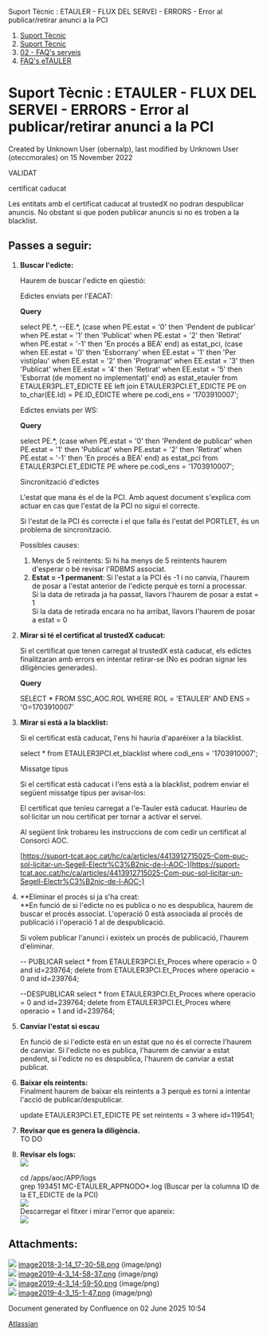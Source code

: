 Suport Tècnic : ETAULER - FLUX DEL SERVEI - ERRORS - Error al publicar/retirar anunci a la PCI  

1.  [Suport Tècnic](index.md)
2.  [Suport Tècnic](13893782.md)
3.  [02 - FAQ's serveis](26313393.md)
4.  [FAQ's eTAULER](28705565.md)

Suport Tècnic : ETAULER - FLUX DEL SERVEI - ERRORS - Error al publicar/retirar anunci a la PCI
==============================================================================================

Created by Unknown User (obernalp), last modified by Unknown User (oteccmorales) on 15 November 2022

VALIDAT

certificat caducat

Les entitats amb el certificat caducat al trustedX no podran despublicar anuncis. No obstant si que poden publicar anuncis si no es troben a la blacklist.

Passes a seguir:
----------------

1.  **Buscar l'edicte:**
    
    Haurem de buscar l'edicte en qüestió:
    
    Edictes enviats per l'EACAT:
    
    **Query**
    
    select PE.\*,
           --EE.\*,
           (case
             when PE.estat = '0' then
              'Pendent de publicar'
             when PE.estat = '1' then
              'Publicat'
             when PE.estat = '2' then
              'Retirat'
             when PE.estat = '-1' then
              'En procés a BEA'
           end) as estat\_pci,
           (case
             when EE.estat = '0' then
              'Esborrany'
             when EE.estat = '1' then
              'Per vistiplau'
             when EE.estat = '2' then
              'Programat'
             when EE.estat = '3' then
              'Publicat'
             when EE.estat = '4' then
              'Retirat'
             when EE.estat = '5' then
              'Esborrat (de moment no implementat)'
           end) as estat\_etauler
      from ETAULER3PL.ET\_EDICTE EE
      left join ETAULER3PCI.ET\_EDICTE PE
        on to\_char(EE.Id) = PE.ID\_EDICTE
     where pe.codi\_ens = '1703910007';
    
      
    
    Edictes enviats per WS:
    
    **Query**
    
    select PE.\*,
           (case
             when PE.estat = '0' then
              'Pendent de publicar'
             when PE.estat = '1' then
              'Publicat'
             when PE.estat = '2' then
              'Retirat'
             when PE.estat = '-1' then
              'En procés a BEA'
           end) as estat\_pci
      from ETAULER3PCI.ET\_EDICTE PE
     where pe.codi\_ens = '1703910007';
    
    Sincronització d'edictes
    
    L'estat que mana és el de la PCI. Amb aquest document s'explica com actuar en cas que l'estat de la PCI no sigui el correcte.
    
    Si l'estat de la PCI és correcte i el que falla és l'estat del PORTLET, és un problema de sincronització.
    
    Possibles causes:
    
    1.  Menys de 5 reintents: Si hi ha menys de 5 reintents haurem d'esperar o bé revisar l'RDBMS associat.
    2.  **Estat = -1 permanent**: Si l'estat a la PCI és -1 i no canvia, l'haurem de posar a l'estat anterior de l'edicte perquè es torni a processar.  
        Si la data de retirada ja ha passat, llavors l'haurem de posar a estat = 1  
        Si la data de retirada encara no ha arribat, llavors l'haurem de posar a estat = 0

  

1.  **Mirar si té el certificat al trustedX caducat:**
    
    Si el certificat que tenen carregat al trustedX està caducat, els edictes finalitzaran amb errors en intentar retirar-se (No es podran signar les diligències generades). 
    
    **Query**
    
    SELECT \* FROM SSC\_AOC.ROL WHERE ROL = 'ETAULER' AND ENS = 'O=1703910007'
    
2.  **Mirar si està a la blacklist:**
    
    Si el certificat està caducat, l'ens hi hauria d'aparèixer a la blacklist. 
    
    select \* from ETAULER3PCI.et\_blacklist where codi\_ens = '1703910007';
    
    Missatge tipus
    
    Si el certificat està caducat i l'ens està a la blacklist, podrem enviar el següent missatge tipus per avisar-los:
    
    El certificat que teníeu carregat a l'e-Tauler està caducat. Hauríeu de sol·licitar un nou certificat per tornar a activar el servei.
    
    Al següent link trobareu les instruccions de com cedir un certificat al Consorci AOC.
    
    [https://suport-tcat.aoc.cat/hc/ca/articles/4413912715025-Com-puc-sol-licitar-un-Segell-Electr%C3%B2nic-de-l-AOC-](https://suport-tcat.aoc.cat/hc/ca/articles/4413912715025-Com-puc-sol-licitar-un-Segell-Electr%C3%B2nic-de-l-AOC-)
    
3.  **Eliminar el procés si ja s'ha creat:  
    **En funció de si l'edicte no es publica o no es despublica, haurem de buscar el procés associat. L'operació 0 està associada al procés de publicació i l'operació 1 al de despublicació. 
    
    Si volem publicar l'anunci i existeix un procés de publicació, l'haurem d'eliminar.
    
    \-- PUBLICAR
    select \* from ETAULER3PCI.Et\_Proces where operacio = 0 and id=239764;
    delete from ETAULER3PCI.Et\_Proces where operacio = 0 and id=239764;
    
    
    --DESPUBLICAR
    select \* from ETAULER3PCI.Et\_Proces where operacio = 0 and id=239764;
    delete from ETAULER3PCI.Et\_Proces where operacio = 1 and id=239764;
    
4.  **Canviar l'estat si escau**
    
    En funció de si l'edicte està en un estat que no és el correcte l'haurem de canviar. Si l'edicte no es publica, l'haurem de canviar a estat pendent, si l'edicte no es despublica, l'haurem de canviar a estat publicat.
    
5.  **Baixar els reintents:**  
    Finalment haurem de baixar els reintents a 3 perquè es torni a intentar l'acció de publicar/despublicar.
    
    update ETAULER3PCI.ET\_EDICTE PE set reintents = 3 where id=119541;
    
6.  **Revisar que es genera la diligència.**  
    TO DO
    
7.  **Revisar els logs:**  
    ![](attachments/26313382/26315249.png)  
      
    cd /apps/aoc/APP/logs  
    grep 193451 MC-ETAULER\_APPNODO\*.log (Buscar per la columna ID de la ET\_EDICTE de la PCI)  
    ![](attachments/26313382/26315247.png)  
    Descarregar el fitxer i mirar l'error que apareix:  
    ![](attachments/26313382/26315265.png)

  

Attachments:
------------

![](images/icons/bullet_blue.gif) [image2018-3-14\_17-30-58.png](attachments/26313382/26314679.png) (image/png)  
![](images/icons/bullet_blue.gif) [image2019-4-3\_14-58-37.png](attachments/26313382/26315249.png) (image/png)  
![](images/icons/bullet_blue.gif) [image2019-4-3\_14-59-50.png](attachments/26313382/26315247.png) (image/png)  
![](images/icons/bullet_blue.gif) [image2019-4-3\_15-1-47.png](attachments/26313382/26315265.png) (image/png)  

Document generated by Confluence on 02 June 2025 10:54

[Atlassian](http://www.atlassian.com/)